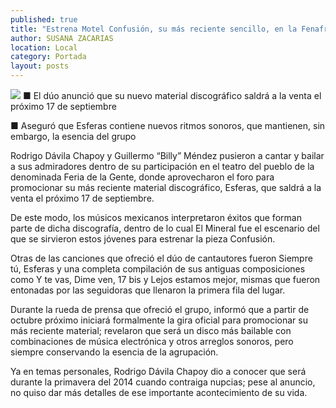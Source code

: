 ```yaml
---
published: true
title: "Estrena Motel Confusión, su más reciente sencillo, en la Fenafre"
author: SUSANA ZACARIAS
location: Local
category: Portada
layout: posts
---
```


![](http://i.imgur.com/76v06xSm.jpg)
■ El dúo anunció que su nuevo material discográfico saldrá a la venta el próximo 17 de septiembre

■ Aseguró que Esferas contiene nuevos ritmos sonoros, que mantienen, sin embargo, la esencia del grupo

Rodrigo Dávila Chapoy y Guillermo “Billy” Méndez pusieron a cantar y bailar a sus admiradores dentro de su participación en el teatro del pueblo de la denominada Feria de la Gente, donde aprovecharon el foro para promocionar su más reciente material discográfico, Esferas, que saldrá a la venta el próximo 17 de septiembre.

De este modo, los músicos mexicanos interpretaron éxitos que forman parte de dicha discografía, dentro de lo cual El Mineral fue el escenario del que se sirvieron estos jóvenes para estrenar la pieza Confusión.

Otras de las canciones que ofreció el dúo de cantautores fueron Siempre tú, Esferas y una completa compilación de sus antiguas composiciones como Y te vas, Dime ven, 17 bis y Lejos estamos mejor, mismas que fueron entonadas por las seguidoras que llenaron la primera fila del lugar.

Durante la rueda de prensa que ofreció el grupo, informó que a partir de octubre próximo iniciará formalmente la gira oficial para promocionar su más reciente material; revelaron que será un disco más bailable con combinaciones de música electrónica y otros arreglos sonoros, pero siempre conservando la esencia de la agrupación.

Ya en temas personales, Rodrigo Dávila Chapoy dio a conocer que será durante la primavera del 2014 cuando contraiga nupcias; pese al anuncio, no quiso dar más detalles de ese importante acontecimiento de su vida.
